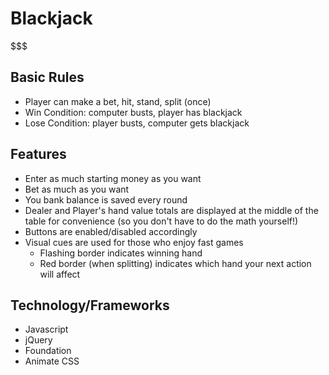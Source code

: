 # Blackjack
$$$

## Basic Rules
* Player can make a bet, hit, stand, split (once)
* Win Condition: computer busts, player has blackjack
* Lose Condition: player busts, computer gets blackjack

## Features
* Enter as much starting money as you want
* Bet as much as you want
* You bank balance is saved every round
* Dealer and Player's hand value totals are displayed at the middle of the table for convenience (so you don't have to do the math yourself!)
* Buttons are enabled/disabled accordingly
* Visual cues are used for those who enjoy fast games
	* Flashing border indicates winning hand
	* Red border (when splitting) indicates which hand your next action will affect

## Technology/Frameworks
* Javascript
* jQuery
* Foundation
* Animate CSS